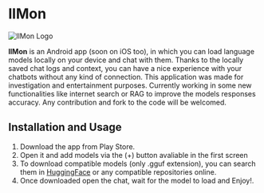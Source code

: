 # llMon

![llMon Logo]([https://via.placeholder.com/150](https://github.com/ddvxx/llMon/blob/v1.0.0/assets/images/logollMon.png))

**llMon** is an Android app (soon on iOS too), in which you can load language models locally on your device and chat with them. Thanks to the locally saved chat logs and context, you can have a nice experience with your chatbots without any kind of connection. This application was made for investigation and entertainment purposes. Currently working in some new functionalities like internet search or RAG to improve the models responses accuracy. 
Any contribution and fork to the code will be welcomed.

## Installation and Usage
1. Download the app from Play Store.
2. Open it and add models via the (+) button avaliable in the first screen
3. To download compatible models (only .gguf extension), you can search them in [HuggingFace](https://huggingface.co/models?library=gguf) or any compatible repositories online.
4. Once downloaded open the chat, wait for the model to load and Enjoy!.



